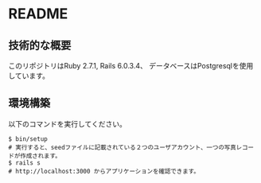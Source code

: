 # README

## 技術的な概要
このリポジトリはRuby 2.7.1, Rails 6.0.3.4、
データベースはPostgresqlを使用しています。

## 環境構築
以下のコマンドを実行してください。

```
$ bin/setup
# 実行すると、seedファイルに記載されている２つのユーザアカウント、一つの写真レコードが作成されます。
$ rails s
# http://localhost:3000 からアプリケーションを確認できます。
```
